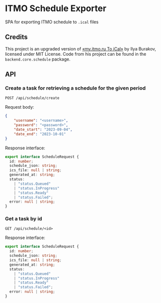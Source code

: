 # ITMO Schedule Exporter

SPA for exporting ITMO schedule to `.ical` files

## Credits

This project is an upgraded version of [«my.itmo.ru To iCal»](https://github.com/iburakov/my-itmo-ru-to-ical)
by Ilya Burakov, licensed under MIT License. Code from his project can be found in the `backend.core.schedule` package.

## API

### Create a task for retrieving a schedule for the given period

```POST /api/schedule/create```

Request body:

```json
{
    "username": "<username>",
    "password": "<password>",
    "date_start": "2023-09-04",
    "date_end": "2023-10-01"
}
```

Response interface:

```typescript
export interface ScheduleRequest {
  id: number;
  schedule_json: string;
  ics_file: null | string;
  generated_at: string;
  status:
    | "status.Queued"
    | "status.InProgress"
    | "status.Ready"
    | "status.Failed";
  error: null | string;
}
```

### Get a task by id

```GET /api/schedule/<id>```

Response interface:

```typescript
export interface ScheduleRequest {
  id: number;
  schedule_json: string;
  ics_file: null | string;
  generated_at: string;
  status:
    | "status.Queued"
    | "status.InProgress"
    | "status.Ready"
    | "status.Failed";
  error: null | string;
}
```
